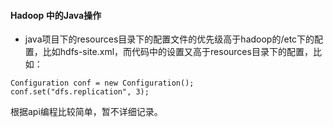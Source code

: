 #### Hadoop 中的Java操作

- java项目下的resources目录下的配置文件的优先级高于hadoop的/etc下的配置，比如hdfs-site.xml，而代码中的设置又高于resources目录下的配置，比如：
```
Configuration conf = new Configuration();
conf.set("dfs.replication", 3);
```

根据api编程比较简单，暂不详细记录。
